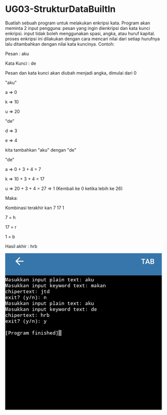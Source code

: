 # UG03-StrukturDataBuiltIn

Buatlah sebuah program untuk melakukan enkripsi kata. Program akan meminta 2 input pengguna: pesan yang ingin dienkripsi dan kata kunci enkripsi. input tidak boleh menggunakan spasi, angka, atau huruf kapital. proses enkripsi ini dilakukan dengan cara mencari nilai dari setiap hurufnya lalu ditambahkan dengan nilai kata kuncinya. 
Contoh:

Pesan : aku

Kata Kunci : de

Pesan dan kata kunci akan diubah menjadi angka, dimulai dari 0

"aku"

a => 0

k => 10

u => 20

"de"

d => 3

e => 4

kita tambahkan "aku" dengan "de"

"de"

a => 0 + 3 + 4 = 7

k => 10 + 3 + 4 = 17

u => 20 + 3 + 4 = 27 => 1 (Kembali ke 0 ketika lebih ke 26)

Maka:

Kombinasi terakhir kan 7 17 1

7 = h

17 = r

1 = b

Hasil akhir : hrb

![](./ssoutput.png)
